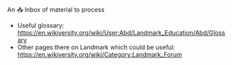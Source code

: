 An 📥 Inbox of material to process

- Useful glossary: https://en.wikiversity.org/wiki/User:Abd/Landmark_Education/Abd/Glossary
- Other pages there on Landmark which could be useful: https://en.wikiversity.org/wiki/Category:Landmark_Forum
